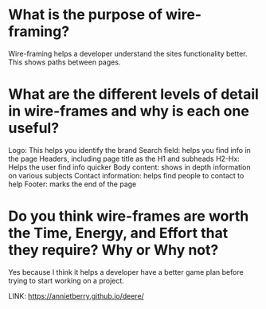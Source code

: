 # What is the purpose of wire-framing?
Wire-framing helps a developer understand the sites functionality better.
This shows paths between pages. 

# What are the different levels of detail in wire-frames and why is each one useful?
Logo: This helps you identify the brand
Search field: helps you find info in the page
Headers, including page title as the H1 and subheads H2-Hx: Helps the user find info quicker
Body content: shows in depth information on various subjects
Contact information: helps find people to contact to help
Footer: marks the end of the page

# Do you think wire-frames are worth the Time, Energy, and Effort that they require? Why or Why not?
Yes because I think it helps a developer have a better game plan before trying to start working on a project. 

 LINK: https://annietberry.github.io/deere/
